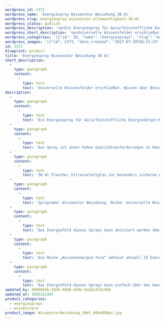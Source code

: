 ```yaml
---
wordpress_id: 2372
wordpress_name: 'Energiespray Wissenstor Beziehung 30 ml'
wordpress_slug: energiespray-wissenstor-allmaechtigkeit-30-ml
wordpress_status: publish
wordpress_description: '<p>Ein Energiespray für Aura/feinstoffliche Energiekörper/Energiefelder. Aktivierbares feinstoffliches Schwingungsfeld: Ein „Tor“ zum universellen Wissensfeld über Beziehung öffnen: Energietor feinstofflicher Art als Zugang zu einem umfassenden Wissen, was Beziehung bedeutet und welche Verhaltensweisen etc. gerade individuell stimmig sind.</p><p>Das Spray ist unter hohen Qualitätsanforderungen in Handarbeit in Deutschland hergestellt aus mehrfach gereinigtem und energetisiertem Wasser (76%, konserviert mit 96%igem Weingeist (24%). Abgestimmt auf das feinstoffliche Energiefeld ist eine Komposition von naturreinen ätherischen Ölen*.</p><p>30 ml Flasche: Ultraviolettglas zur besonders sicheren Aufbewahrung mit hochwertigem, goldfarbenen Metallpumpzerstäuber mit Schutzkappe (Steigrohr: Kunststoff). Etikett: wasserfest, leicht energetisiert mit dem Informationsfeld des Airsprays. Erhältlich auch als 100 ml-Sprühflasche.</p><p>Sprayname: Wissenstor Beziehung. Reihe: Universelle Wissenstore</p><p>Das Energiefeld dieses Sprays kann aktiviert werden über das bewusste Konzentrieren auf den für sich selbst erwünschten inneren Zustand an Wissen über Körperenergien. Es aktiviert sich jeweils der Teil des Sprayinformationsfeldes, der jeweils förderlich ist.</p><p><a href="https://my.feenbaum.de/anwendung-energiesprays/">Anwendungshinweise</a></p><p>Die Reihe „Wissensenergie-Tore“ umfasst aktuell 23 Energiesprays und Energiebilder.</p><p>Das Energiefeld dieses Sprays kann einfach über das bewusste Konzentrieren auf den für sich selbst erwünschten inneren Zustand an Wissen, im Sinne eines symbolischen Tores, hinter dem sich der große Raum von Wissen unterschiedlichster Art öffnet, aktiviert werden. Es aktiviert sich jeweils der Teil des Schwingungsspektrums, welcher aktuell förderlich ist. Weitere Fragen zur Energiefeldtechnik beantworten wir gerne telefonisch, per Mail oder persönlich im Verlag und in unseren Kursen.</p>'
wordpress_short_description: '<p>Universelle Wissensfelder erschließen. Wissen über Beziehung im „Neuen Bewusstsein“</p>'
wordpress_categories: '[{"id": 29, "name": "Energiesprays", "slug": "energiesprays"}, {"id": 72, "name": "Wissenstore", "slug": "wissenstore"}]'
wordpress_images: '[{"id": 2373, "date_created": "2017-07-29T20:51:23", "date_created_gmt": "2017-07-29T16:51:23", "date_modified": "2017-07-29T20:51:23", "date_modified_gmt": "2017-07-29T16:51:23", "src": "https://my.feenbaum.de/wp-content/uploads/2017/07/WissenstorBeziehung_30ml_800x800px.jpg", "name": "WissenstorBeziehung_30ml_800x800px", "alt": ""}]'
id: 2372
blueprint: product
title: 'Energiespray Wissenstor Beziehung 30 ml'
short_description:
  -
    type: paragraph
    content:
      -
        type: text
        text: 'Universelle Wissensfelder erschließen. Wissen über Beziehung im „Neuen Bewusstsein“'
description:
  -
    type: paragraph
    content:
      -
        type: text
        text: 'Ein Energiespray für Aura/feinstoffliche Energiekörper/Energiefelder. Aktivierbares feinstoffliches Schwingungsfeld: Ein „Tor“ zum universellen Wissensfeld über Beziehung öffnen: Energietor feinstofflicher Art als Zugang zu einem umfassenden Wissen, was Beziehung bedeutet und welche Verhaltensweisen etc. gerade individuell stimmig sind.'
  -
    type: paragraph
    content:
      -
        type: text
        text: 'Das Spray ist unter hohen Qualitätsanforderungen in Handarbeit in Deutschland hergestellt aus mehrfach gereinigtem und energetisiertem Wasser (76%, konserviert mit 96%igem Weingeist (24%). Abgestimmt auf das feinstoffliche Energiefeld ist eine Komposition von naturreinen ätherischen Ölen*.'
  -
    type: paragraph
    content:
      -
        type: text
        text: '30 ml Flasche: Ultraviolettglas zur besonders sicheren Aufbewahrung mit hochwertigem, goldfarbenen Metallpumpzerstäuber mit Schutzkappe (Steigrohr: Kunststoff). Etikett: wasserfest, leicht energetisiert mit dem Informationsfeld des Airsprays. Erhältlich auch als 100 ml-Sprühflasche.'
  -
    type: paragraph
    content:
      -
        type: text
        text: 'Sprayname: Wissenstor Beziehung. Reihe: Universelle Wissenstore'
  -
    type: paragraph
    content:
      -
        type: text
        text: 'Das Energiefeld dieses Sprays kann aktiviert werden über das bewusste Konzentrieren auf den für sich selbst erwünschten inneren Zustand an Wissen über Körperenergien. Es aktiviert sich jeweils der Teil des Sprayinformationsfeldes, der jeweils förderlich ist.'
  -
    type: paragraph
    content:
      -
        type: text
        text: 'Die Reihe „Wissensenergie-Tore“ umfasst aktuell 23 Energiesprays und Energiebilder.'
  -
    type: paragraph
    content:
      -
        type: text
        text: 'Das Energiefeld dieses Sprays kann einfach über das bewusste Konzentrieren auf den für sich selbst erwünschten inneren Zustand an Wissen, im Sinne eines symbolischen Tores, hinter dem sich der große Raum von Wissen unterschiedlichster Art öffnet, aktiviert werden. Es aktiviert sich jeweils der Teil des Schwingungsspektrums, welcher aktuell förderlich ist. Weitere Fragen zur Energiefeldtechnik beantworten wir gerne telefonisch, per Mail oder persönlich im Verlag und in unseren Kursen.'
updated_by: 489b06db-283b-4690-a50e-8a3ba37dc968
updated_at: 1685351307
product_categories:
  - energiesprays
  - wissenstore
product_image: WissenstorBeziehung_30ml_800x800px.jpg
---
```

